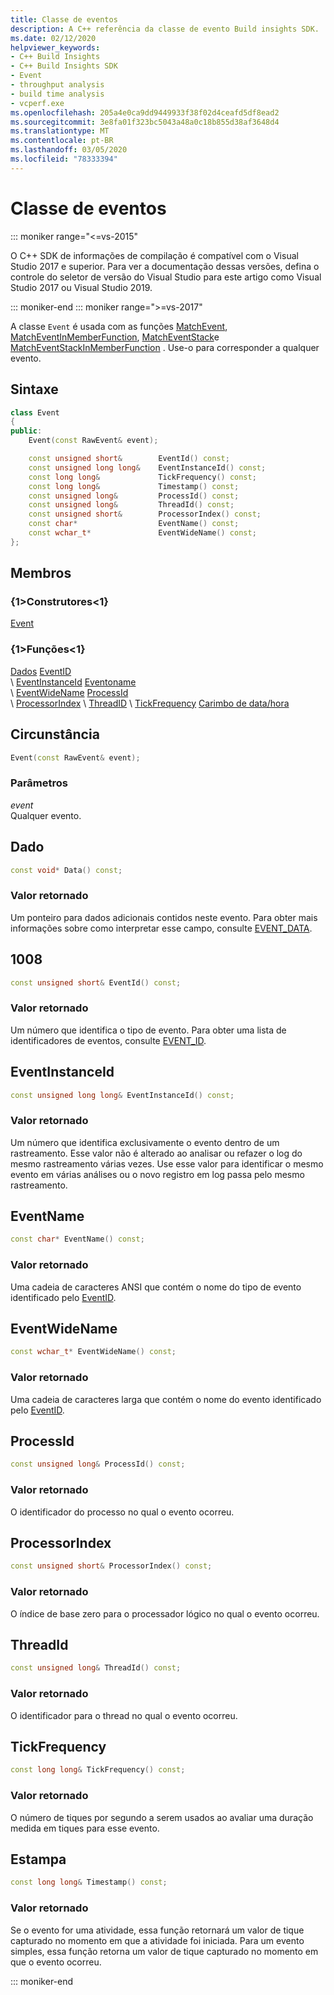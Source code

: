 ```yaml
---
title: Classe de eventos
description: A C++ referência da classe de evento Build insights SDK.
ms.date: 02/12/2020
helpviewer_keywords:
- C++ Build Insights
- C++ Build Insights SDK
- Event
- throughput analysis
- build time analysis
- vcperf.exe
ms.openlocfilehash: 205a4e0ca9dd9449933f38f02d4ceafd5df8ead2
ms.sourcegitcommit: 3e8fa01f323bc5043a48a0c18b855d38af3648d4
ms.translationtype: MT
ms.contentlocale: pt-BR
ms.lasthandoff: 03/05/2020
ms.locfileid: "78333394"
---
```

# <a name="event-class"></a>Classe de eventos

::: moniker range="<=vs-2015"

O C++ SDK de informações de compilação é compatível com o Visual Studio 2017 e superior. Para ver a documentação dessas versões, defina o controle do seletor de versão do Visual Studio para este artigo como Visual Studio 2017 ou Visual Studio 2019.

::: moniker-end
::: moniker range=">=vs-2017"

A classe `Event` é usada com as funções [MatchEvent](../functions/match-event.md), [MatchEventInMemberFunction](../functions/match-event-in-member-function.md), [MatchEventStack](../functions/match-event-stack.md)e [MatchEventStackInMemberFunction](../functions/match-event-stack-in-member-function.md) . Use-o para corresponder a qualquer evento.

## <a name="syntax"></a>Sintaxe

```cpp
class Event
{
public:
    Event(const RawEvent& event);

    const unsigned short&        EventId() const;
    const unsigned long long&    EventInstanceId() const;
    const long long&             TickFrequency() const;
    const long long&             Timestamp() const;
    const unsigned long&         ProcessId() const;
    const unsigned long&         ThreadId() const;
    const unsigned short&        ProcessorIndex() const;
    const char*                  EventName() const;
    const wchar_t*               EventWideName() const;
};
```

## <a name="members"></a>Membros

### <a name="constructors"></a>{1&gt;Construtores&lt;1}

[Event](#entity)

### <a name="functions"></a>{1&gt;Funções&lt;1}

[Dados](#data)
[EventID](#event-id)\
\ [EventInstanceId](#event-instance-id)
[Eventoname](#event-name)\
\ [EventWideName](#event-wide-name)
[ProcessId](#process-id)\
\ [ProcessorIndex](#processor-index)
\ [ThreadID](#thread-id)
\ [TickFrequency](#tick-frequency)
[Carimbo de data/hora](#timestamp)

## <a name="entity"></a>Circunstância

```cpp
Event(const RawEvent& event);
```

### <a name="parameters"></a>Parâmetros

*event*\
Qualquer evento.

## <a name="data"></a>Dado

```cpp
const void* Data() const;
```

### <a name="return-value"></a>Valor retornado

Um ponteiro para dados adicionais contidos neste evento. Para obter mais informações sobre como interpretar esse campo, consulte [EVENT_DATA](../c-event-data-types/event-data-struct.md).

## <a name="event-id"></a>1008

```cpp
const unsigned short& EventId() const;
```

### <a name="return-value"></a>Valor retornado

Um número que identifica o tipo de evento. Para obter uma lista de identificadores de eventos, consulte [EVENT_ID](../c-event-data-types/event-id-enum.md).

## <a name="event-instance-id"></a>EventInstanceId

```cpp
const unsigned long long& EventInstanceId() const;
```

### <a name="return-value"></a>Valor retornado

Um número que identifica exclusivamente o evento dentro de um rastreamento. Esse valor não é alterado ao analisar ou refazer o log do mesmo rastreamento várias vezes. Use esse valor para identificar o mesmo evento em várias análises ou o novo registro em log passa pelo mesmo rastreamento.

## <a name="event-name"></a>EventName

```cpp
const char* EventName() const;
```

### <a name="return-value"></a>Valor retornado

Uma cadeia de caracteres ANSI que contém o nome do tipo de evento identificado pelo [EventID](#event-id).

## <a name="event-wide-name"></a>EventWideName

```cpp
const wchar_t* EventWideName() const;
```

### <a name="return-value"></a>Valor retornado

Uma cadeia de caracteres larga que contém o nome do evento identificado pelo [EventID](#event-id).

## <a name="process-id"></a>ProcessId

```cpp
const unsigned long& ProcessId() const;
```

### <a name="return-value"></a>Valor retornado

O identificador do processo no qual o evento ocorreu.

## <a name="processor-index"></a>ProcessorIndex

```cpp
const unsigned short& ProcessorIndex() const;
```

### <a name="return-value"></a>Valor retornado

O índice de base zero para o processador lógico no qual o evento ocorreu.

## <a name="thread-id"></a>ThreadId

```cpp
const unsigned long& ThreadId() const;
```

### <a name="return-value"></a>Valor retornado

O identificador para o thread no qual o evento ocorreu.

## <a name="tick-frequency"></a>TickFrequency

```cpp
const long long& TickFrequency() const;
```

### <a name="return-value"></a>Valor retornado

O número de tiques por segundo a serem usados ao avaliar uma duração medida em tiques para esse evento.

## <a name="timestamp"></a>Estampa

```cpp
const long long& Timestamp() const;
```

### <a name="return-value"></a>Valor retornado

Se o evento for uma atividade, essa função retornará um valor de tique capturado no momento em que a atividade foi iniciada. Para um evento simples, essa função retorna um valor de tique capturado no momento em que o evento ocorreu.

::: moniker-end
